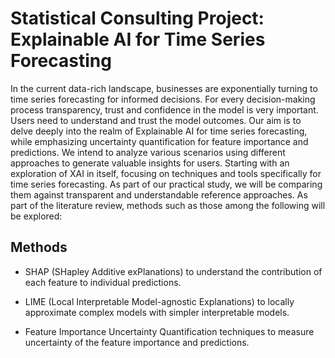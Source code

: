 # Statistical Consulting Project: Explainable AI for Time Series Forecasting 

In the current data-rich landscape, businesses are exponentially turning to time series forecasting for informed decisions. For every decision-making process transparency, trust and confidence in the model is very important. Users need to understand and trust the model outcomes. Our aim is to delve deeply into the realm of Explainable AI for time series forecasting, while emphasizing uncertainty quantification for feature importance and predictions. We intend to analyze various scenarios using different approaches to generate valuable insights for users. Starting with an exploration of XAI in itself, focusing on techniques and tools specifically for time series forecasting. As part of our practical study, we will be comparing them against transparent and understandable reference approaches. As part of the literature review, methods such as those among the following will be explored:

## Methods

- SHAP (SHapley Additive exPlanations) to understand the contribution of each feature to individual predictions.

- LIME (Local Interpretable Model-agnostic Explanations) to locally approximate complex models with simpler interpretable models. 

- Feature Importance Uncertainty Quantification techniques to measure uncertainty of the feature importance and predictions.
